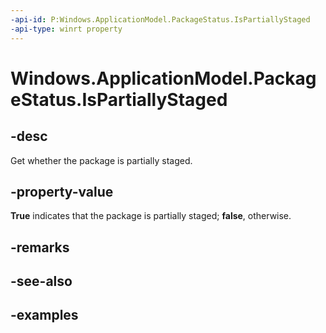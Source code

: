 ```yaml
---
-api-id: P:Windows.ApplicationModel.PackageStatus.IsPartiallyStaged
-api-type: winrt property
---
```


<!-- Property syntax.
public bool IsPartiallyStaged { get; }
-->

# Windows.ApplicationModel.PackageStatus.IsPartiallyStaged

## -desc
Get whether the package is partially staged.

## -property-value
**True** indicates that the package is partially staged; **false**, otherwise.

## -remarks

## -see-also

## -examples
